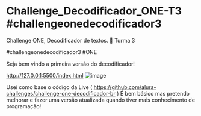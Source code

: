 # Challenge_Decodificador_ONE-T3 #challengeonedecodificador3
Challenge ONE, Decodificador de textos. 🚀 Turma 3

#challengeonedecodificador3 #ONE

Seja bem vindo a primeira versão do decodificador! 

http://127.0.0.1:5500/index.html 
![image](https://user-images.githubusercontent.com/97134413/189772314-8d8eab0d-c609-422d-9262-647c4e6db11b.png)

Usei como base o código da Live ( https://github.com/alura-challenges/challenge-one-decodificador-br ) 
É bem básico mas pretendo melhorar e fazer uma versão atualizada quando tiver mais conhecimento de programação!
